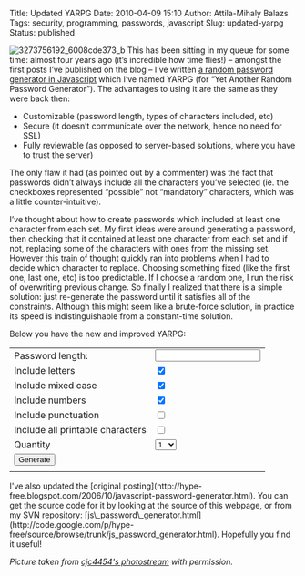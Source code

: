 Title: Updated YARPG
Date: 2010-04-09 15:10
Author: Attila-Mihaly Balazs
Tags: security, programming, passwords, javascript
Slug: updated-yarpg
Status: published

![3273756192\_6008cde373\_b](http://lh6.ggpht.com/_hrvCBhtWhJ4/S78ZSy3nSpI/AAAAAAAACPQ/bqrf4VZA3h4/3273756192_6008cde373_b5.jpg?imgmax=800 "3273756192_6008cde373_b")
This has been sitting in my queue for some time: almost four years ago
(it’s incredible how time flies!) – amongst the first posts I’ve
published on the blog – I’ve written [a random password generator in
Javascript](http://hype-free.blogspot.com/2006/10/javascript-password-generator.html)
which I’ve named YARPG (for “Yet Another Random Password Generator”).
The advantages to using it are the same as they were back then:

-   Customizable (password length, types of characters included, etc)
-   Secure (it doesn’t communicate over the network, hence no need for
    SSL)
-   Fully reviewable (as opposed to server-based solutions, where you
    have to trust the server)

The only flaw it had (as pointed out by a commenter) was the fact that
passwords didn’t always include all the characters you’ve selected (ie.
the checkboxes represented “possible” not “mandatory” characters, which
was a little counter-intuitive).

I’ve thought about how to create passwords which included at least one
character from each set. My first ideas were around generating a
password, then checking that it contained at least one character from
each set and if not, replacing some of the characters with ones from the
missing set. However this train of thought quickly ran into problems
when I had to decide which character to replace. Choosing something
fixed (like the first one, last one, etc) is too predictable. If I
choose a random one, I run the risk of overwriting previous change. So
finally I realized that there is a simple solution: just re-generate the
password until it satisfies all of the constraints. Although this might
seem like a brute-force solution, in practice its speed is
indistinguishable from a constant-time solution.

Below you have the new and improved YARPG:

<style type="text/css">
<!--<br />
div.password_generator_noscript {<br />
 background-color: #ff7997;<br />
 border: thin dashed;<br />
}</p>
<p>div#generated_password {<br />
 font-family: monospace;<br />
 font-weight: bold;<br />
}</p>
<p>div#password_generator_div input {<br />
}</p>
<p>div#password_generator_div label {<br />
 width: 10em;<br />
}<br />
--></style>
<noscript>
</noscript>
<table id="password_generator_div" summary="random password generator with javascript">
<tbody>
<tr>
<td>
<label for="password_length">Password length:</label>

</td>
<td>
<input id="password_length" size="size" name="password_length"></input>

</td>
</tr>
<tr>
<td>
<label for="password_include_letters">Include letters</label>

</td>
<td>
<input id="password_include_letters" checked="checked" type="checkbox" name="password_include_letters"></input>

</td>
</tr>
<tr>
<td>
<label for="password_include_mixed_case">Include mixed case</label>

</td>
<td>
<input id="password_include_mixed_case" checked="checked" type="checkbox" name="password_include_mixed_case"></input>

</td>
</tr>
<tr>
<td>
<label for="password_include_numbers">Include numbers</label>

</td>
<td>
<input id="password_include_numbers" checked="checked" type="checkbox" name="password_include_numbers"></input>

</td>
</tr>
<tr>
<td>
<label for="password_include_punctuation">Include punctuation</label>

</td>
<td>
<input id="password_include_punctuation" type="checkbox" name="password_include_punctuation"></input>

</td>
</tr>
<tr>
<td>
<label for="password_include_all_printable">Include all printable
characters</label>

</td>
<td>
<input id="password_include_all_printable" type="checkbox" name="password_include_all_printable"></input>

</td>
</tr>
<tr>
<td>
<label for="password_quantity">Quantity</label>

</td>
<td>
<select id="password_quantity" name="password_quantity">
<option value="1">1</option> <option value="2">2</option>
<option value="3">3</option> <option value="4">4</option>
<option value="5">5</option> <option value="6">6</option>
<option value="7">7</option> <option value="8">8</option>
<option value="9">9</option> <option value="10">10</option>
<option value="11">11</option> <option value="12">12</option>
<option value="13">13</option> <option value="14">14</option>
<option value="15">15</option> <option value="16">16</option>
<option value="17">17</option> <option value="18">18</option>
<option value="19">19</option> <option value="20">20</option>
<option value="21">21</option> <option value="22">22</option>
<option value="23">23</option> <option value="24">24</option>
<option value="25">25</option> <option value="26">26</option>
<option value="27">27</option> <option value="28">28</option>
<option value="29">29</option> <option value="30">30</option>
<option value="31">31</option> <option value="32">32</option>
<option value="33">33</option> <option value="34">34</option>
<option value="35">35</option> <option value="36">36</option>
<option value="37">37</option> <option value="38">38</option>
<option value="39">39</option> <option value="40">40</option>
<option value="41">41</option> <option value="42">42</option>
<option value="43">43</option> <option value="44">44</option>
<option value="45">45</option> <option value="46">46</option>
<option value="47">47</option> <option value="48">48</option>
<option value="49">49</option> <option value="50">50</option>
<option value="51">51</option> <option value="52">52</option>
<option value="53">53</option> <option value="54">54</option>
<option value="55">55</option> <option value="56">56</option>
<option value="57">57</option> <option value="58">58</option>
<option value="59">59</option> <option value="60">60</option>
<option value="61">61</option> <option value="62">62</option>
<option value="63">63</option> <option value="64">64</option> </select>

</td>
</tr>
<tr>
<td colspan="2">
<button id="generate_password_button">
Generate

</button>
</td>
</tr>
<tr>
<td colspan="2">
<div id="generated_password">

</div>

</td>
</tr>
</tbody>
</table>
<p>
<script language="JavaScript" type="text/javascript"><!--<br />
var yajrpg = {<br />
    //puts each character from the string str in arr and returns a new array<br />
    PushArray : function (arr, str) {<br />
        var a = [];<br />
        for (var i = 0; i < str.length; i++)<br />
            a[a.length] = str.charAt(i);<br />
        arr[arr.length] = a;<br />
        return arr;<br />
    },</p>
<p>addEvent : function (obj, evType, fn) {<br />
        //taken from: http://www.scottandrew.com/weblog/articles/cbs-events<br />
        if (obj.addEventListener){<br />
            obj.addEventListener(evType, fn, false);<br />
            return true;<br />
        } else if (obj.attachEvent){<br />
            var r = obj.attachEvent("on"+evType, fn);<br />
            return r;<br />
        } else {<br />
            return false;<br />
        }<br />
    },</p>
<p>CheckAllPrintable : function () {<br />
        if (!yajrpg.inited) return;</p>
<p>yajrpg.pass_letters.disabled = yajrpg.pass_printable.checked;<br />
        yajrpg.pass_uppercase.disabled = yajrpg.pass_printable.checked;<br />
        yajrpg.pass_numbers.disabled = yajrpg.pass_printable.checked;<br />
        yajrpg.pass_punctuation.disabled = yajrpg.pass_printable.checked;<br />
    },</p>
<p>GenerateRandomPasswords : function () {<br />
        if (!yajrpg.inited) return;</p>
<p>var pass_length = parseInt(yajrpg.pass_length.value);<br />
        if (pass_length < 1 || pass_length > 256) return false;</p>
<p>var needed_charsets = [];<br />
        if (yajrpg.pass_printable.checked) {<br />
            var print_chars = [];<br />
            for (var i = 32; i < 127; i++)<br />
                print_chars[print_chars.length] = String.fromCharCode(i);<br />
            needed_charsets[0] = print_chars;<br />
        } else {<br />
            if (yajrpg.pass_letters.checked) yajrpg.PushArray(needed_charsets, "qwertyuiopasdfghjklzxcvbnm");<br />
            if (yajrpg.pass_uppercase.checked) yajrpg.PushArray(needed_charsets, "QWERTYUIOPASDFGHJKLZXCVBNM");<br />
            if (yajrpg.pass_numbers.checked) yajrpg.PushArray(needed_charsets, "0123456789");<br />
            if (yajrpg.pass_punctuation.checked) yajrpg.PushArray(needed_charsets, ":;,.?!");<br />
        }</p>
<p>if (0 == needed_charsets.length) return false;</p>
<p>var pass_quantity = parseInt(yajrpg.pass_quantity.options[yajrpg.pass_quantity.selectedIndex].value);</p>
<p>if (pass_length < needed_charsets.length) pass_length = needed_charsets.length;</p>
<p>var result = "";<br />
        for (var i = 0; i < pass_quantity; i++) {<br />
            var p;<br />
            while (true) {<br />
                p = [];<br />
                var used_charsets = [];<br />
                for (var j = 0; j < needed_charsets.length; ++j) used_charsets[j] = false;</p>
<p>for (var j = 0; j < pass_length; ++j) {<br />
                    var k = Math.floor(Math.random()*needed_charsets.length);<br />
                    var available_chars = needed_charsets[k];<br />
                    p[j] = available_chars[Math.floor(Math.random()*available_chars.length)];<br />
                    used_charsets[k] = true;<br />
                }</p>
<p>var all_charsets_used = true;<br />
                for (var j = 0; j < needed_charsets.length; ++j) all_charsets_used = all_charsets_used && used_charsets[j];<br />
                if (all_charsets_used) break;<br />
            }</p>
<p>for (var j = 0; j < pass_length; j++) {<br />
                var ch = p[j];<br />
                if ("<" == ch) ch = "<";<br />
                if (">" == ch) ch = ">";<br />
                result += ch;<br />
            }<br />
            result += '<br  />';<br />
        }<br />
        yajrpg.gen_pass_div.innerHTML = result;</p>
<p>return false;<br />
    },</p>
<p>CheckPasswordLength : function () {<br />
        if (!yajrpg.inited) return;</p>
<p>var pass_length = parseInt(yajrpg.pass_length.value);<br />
        if ((pass_length < 1) || (pass_length > 256))<br />
            yajrpg.pass_length.style.backgroundColor = 'red';<br />
        else<br />
            yajrpg.pass_length.style.backgroundColor = '';<br />
    },</p>
<p>initAfterLoad : function () {<br />
        //get the elements from the document<br />
        yajrpg.pass_letters = document.getElementById('password_include_letters');<br />
        yajrpg.pass_uppercase = document.getElementById('password_include_mixed_case');<br />
        yajrpg.pass_numbers = document.getElementById('password_include_numbers');<br />
        yajrpg.pass_punctuation = document.getElementById('password_include_punctuation');<br />
        yajrpg.pass_printable = document.getElementById('password_include_all_printable');<br />
        yajrpg.pass_length = document.getElementById('password_length');<br />
        yajrpg.gen_pass_div = document.getElementById('generated_password');<br />
        yajrpg.pass_quantity = document.getElementById('password_quantity');<br />
        yajrpg.gen_pass_button = document.getElementById('generate_password_button');</p>
<p>//check that we have all the elements<br />
        if (null == yajrpg.pass_letters || null == yajrpg.pass_uppercase || null == yajrpg.pass_numbers ||<br />
            null == yajrpg.pass_punctuation || null == yajrpg.pass_printable || null == yajrpg.pass_length ||<br />
            null == yajrpg.gen_pass_div || null == yajrpg.pass_quantity || null == yajrpg.gen_pass_button) return;</p>
<p>//fill up the select<br />
        for (var i = 1; i <= 64; i++)<br />
            yajrpg.pass_quantity.options[yajrpg.pass_quantity.options.length] = new Option(i, i);</p>
<p>//attach event handlers<br />
        if (!yajrpg.addEvent(yajrpg.gen_pass_button, 'click', yajrpg.GenerateRandomPasswords)) return;<br />
        if (!yajrpg.addEvent(yajrpg.pass_length, 'change', yajrpg.CheckPasswordLength)) return;<br />
        if (!yajrpg.addEvent(yajrpg.pass_printable, 'click', yajrpg.CheckAllPrintable)) return;</p>
<p>//display the form<br />
        var pass_generator = document.getElementById('password_generator_div');<br />
        if (null != pass_generator) pass_generator.style.display = ''; else return;</p>
<p>//everything has been initialized<br />
        yajrpg.inited = true;<br />
    },</p>
<p>//this initializes the object.<br />
    init : function () {<br />
        //postpone the final initialization after until the whole document has loaded<br />
        this.addEvent(window, 'load', this.initAfterLoad);<br />
        return this;<br />
    }<br />
}.init();<br />
//--></script>
I've also updated the [original
posting](http://hype-free.blogspot.com/2006/10/javascript-password-generator.html).
You can get the source code for it by looking at the source of this
webpage, or from my SVN repository:
[js\_password\_generator.html](http://code.google.com/p/hype-free/source/browse/trunk/js_password_generator.html).
Hopefully you find it useful!

*Picture taken from [cjc4454's
photostream](http://www.flickr.com/photos/cjc4454/) with permission.*
